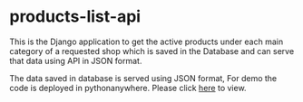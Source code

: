 # products-list-api
This is the Django application to get the active products under each main category of a requested shop which is saved in the Database and can serve that data using API in JSON format.<br />

The data saved in database is served using JSON format, For demo the code is deployed in pythonanywhere.
Please click [here](https://dorai1234.pythonanywhere.com/api/products/1/) to view.
